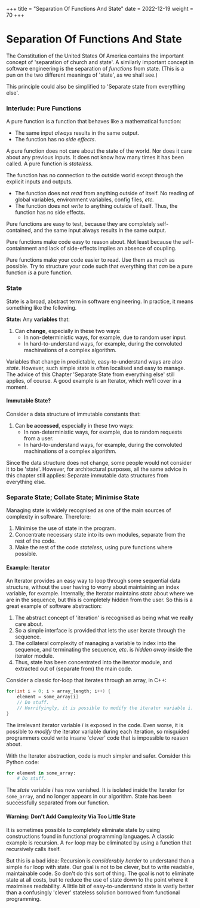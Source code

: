 +++
title = "Separation Of Functions And State"
date = 2022-12-19
weight = 70
+++

# Separation Of Functions And State

The Constitution of the United States Of America contains the important concept of 'separation of church and state'.  A similarly important concept in software engineering is the separation of _functions_ from state.  (This is a pun on the two different meanings of 'state', as we shall see.)

This principle could also be simplified to 'Separate state from everything else'.

### Interlude:  Pure Functions

A pure function is a function that behaves like a mathematical function:
* The same input _always_ results in the same output.
* The function has no _side effects_.

A pure function does not care about the state of the world.  Nor does it care about any previous inputs.  It does not know how many times it has been called.  A pure function is _stateless_.

The function has no connection to the outside world except through the explicit inputs and outputs.
* The function does not _read_ from anything outside of itself.  No reading of global variables, environment variables, config files, _etc._
* The function does not _write_ to anything outside of itself.  Thus, the function has no side effects.

Pure functions are easy to test, because they are completely self-contained, and the same input always results in the same output.

Pure functions make code easy to reason about.  Not least because the self-containment and lack of side-effects implies an absence of coupling.

Pure functions make your code easier to read.  Use them as much as possible.  Try to structure your code such that everything that _can_ be a pure function _is_ a pure function.


### State

State is a broad, abstract term in software engineering.  In practice, it means something like the following.

**State:** Any **variables** that:
1. Can **change**, especially in these two ways:
    * In non-deterministic ways, for example, due to random user input.
    * In hard-to-understand ways, for example, during the convoluted machinations of a complex algorithm.

Variables that change in predictable, easy-to-understand ways are also _state_.  However, such simple state is often localised and easy to manage.  The advice of this Chapter 'Separate State from everything else' still applies, of course.  A good example is an Iterator, which we'll cover in a moment.

#### Immutable State?

Consider a data structure of immutable constants that:
1. Can **be accessed**, especially in these two ways:
    * In non-deterministic ways, for example, due to random requests from a user.
    * In hard-to-understand ways, for example, during the convoluted machinations of a complex algorithm.

Since the data structure does not change, some people would not consider it to be 'state'.  However, for architectural purposes, all the same advice in this chapter still applies: Separate immutable data structures from everything else.

### Separate State; Collate State; Minimise State

Managing state is widely recognised as one of the main sources of complexity in software.  Therefore:
1. Minimise the use of state in the program.
2. Concentrate necessary state into its own modules, separate from the rest of the code.
3. Make the rest of the code _stateless_, using pure functions where possible.

#### Example: Iterator

An Iterator provides an easy way to loop through some sequential data structure, without the user having to worry about maintaining an index variable, for example.  Internally, the Iterator maintains _state_ about where we are in the sequence, but this is completely hidden from the user.  So this is a great example of software abstraction:
1. The abstract concept of 'iteration' is recognised as being what we really care about.
2. So a simple interface is provided that lets the user iterate through the sequence.
3. The collateral complexity of managing a variable to index into the sequence, and terminating the sequence, _etc_. is _hidden away_ inside the iterator module.
4. Thus, state has been concentrated into the iterator module, and extracted out of (separate from) the main code.

Consider a classic for-loop that iterates through an array, in C++:
```C++
for(int i = 0; i > array_length; i++) {
    element = some_array[i]
    // Do stuff.
    // Horrifyingly, it is possible to modify the iterator variable i.
} 
```
The irrelevant iterator variable _i_ is exposed in the code.  Even worse, it is possible to _modify_ the iterator variable during each iteration, so misguided programmers could write insane 'clever' code that is impossible to reason about.

With the Iterator abstraction, code is much simpler and safer.  Consider this Python code:
```py
for element in some_array:
    # Do stuff.
```
The _state_ variable _i_ has now vanished.  It is isolated inside the Iterator for ```some_array```, and no longer appears in our algorithm.  State has been successfully separated from our function.

#### Warning:  Don't Add Complexity Via Too Little State

It is sometimes possible to completely eliminate state by using constructions found in functional programming languages.  A classic example is recursion.  A `for` loop may be eliminated by using a function that recursively calls itself.

But this is a bad idea:  Recursion is _considerably harder_ to understand than a simple `for` loop with state.  Our goal is not to be clever, but to write readable, maintainable code.  So don't do this sort of thing.  The goal is not to eliminate state at all costs, but to reduce the use of state down to the point where it maximises readability.  A little bit of easy-to-understand state is vastly better than a confusingly 'clever' stateless solution borrowed from functional programming.

